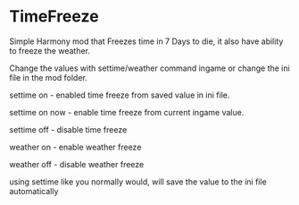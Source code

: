 # TimeFreeze
Simple Harmony mod that Freezes time in 7 Days to die, it also have ability to freeze the weather.

Change the values with settime/weather command ingame or change the ini file in the mod folder.

settime on - enabled time freeze from saved value in ini file.

settime on now - enable time freeze from current ingame value.

settime off - disable time freeze

weather on - enable weather freeze

weather off - disable weather freeze

using settime like you normally would, will save the value to the ini file automatically
